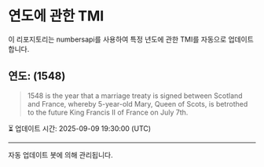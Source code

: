 
# 연도에 관한 TMI

이 리포지토리는 numbersapi를 사용하여 특정 년도에 관한 TMI를 자동으로 업데이트합니다.

## 연도: (1548)
> 1548 is the year that a marriage treaty is signed between Scotland and France, whereby 5-year-old Mary, Queen of Scots, is betrothed to the future King Francis II of France on July 7th.

⏳ 업데이트 시간: 2025-09-09 19:30:00 (UTC)

---
자동 업데이트 봇에 의해 관리됩니다.
